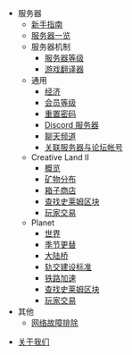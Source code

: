 - 服务器
  * [新手指南](docs/server/guides-new.md)
  * [服务器一览](docs/server/servers.md)
  - 服务器机制
    * [服务器等级](docs/server/mechanisms/level.md)
    * [游戏翻译器](docs/server/mechanisms/translator.md)
  - 通用
    * [经济](docs/server/economy.md)
    * [会员等级](docs/server/rank.md)
    * [重置密码](docs/server/resetpass.md)
    * [Discord 服务器](docs/server/discord.md)
    * [聊天频道](docs/server/channel.md)
    * [关联服务器与论坛帐号](docs/server/link.md)
  - Creative Land II
    * [概览](docs/server/cl02/introduction.md)
    * [矿物分布](docs/server/cl02/mineral-distributions.md)
    * [箱子商店](docs/server/cl02/chest-store.md)
    * [查找史莱姆区块](docs/server/cl02/slimechunk-view-cl02.md)
    * [玩家交易](docs/server/cl02/trade-cl02.md)
  - Planet
    * [世界](docs/server/pl01/worlds-pl01.md)
    * [季节更替](docs/server/pl01/seasons.md)
    * [大陆桥](docs/server/pl01/continent-bridge.md)
    * [轨交建设标准](docs/server/pl01/railway-standards.md)
    * [铁路加速](docs/server/pl01/speedmine.md)
    * [查找史莱姆区块](docs/server/pl01/slimechunk-view-pl01.md)
    * [玩家交易](docs/server/pl01/trade-pl01.md)
- 其他
  * [网络故障排除](docs/server/network-troubleshoot.md)
* [关于我们](docs/server/about.md)
 
